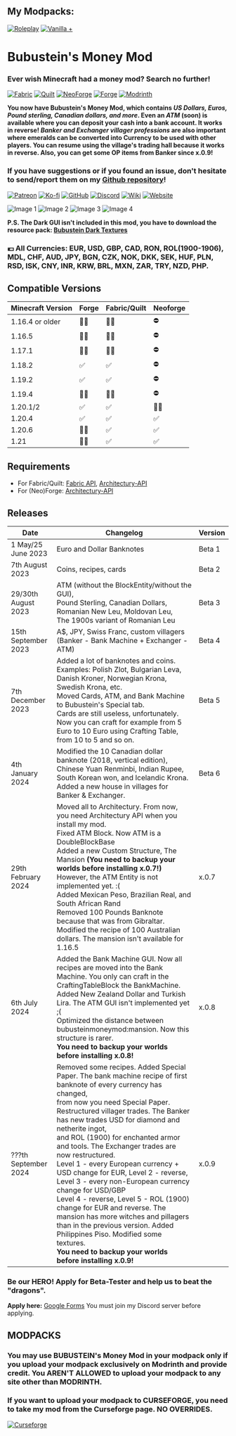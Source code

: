 ## My Modpacks:
[![Roleplay](https://wsrv.nl/?url=https%3A%2F%2Fus-east-1.tixte.net%2Fuploads%2Fbubustein.tixte.co%2Froleplay_vector.svg&n=-1)](https://modrinth.com/modpack/bubustein)
[![Vanilla +](https://wsrv.nl/?url=https%3A%2F%2Fus-east-1.tixte.net%2Fuploads%2Fbubustein.tixte.co%2Fvanilla1_vector.svg&n=-1)](https://modrinth.com/modpack/bubusteins-vanilla)

# Bubustein's Money Mod

### Ever wish Minecraft had a money mod? Search no further!

[![Fabric](https://wsrv.nl/?url=https%3A%2F%2Fcdn.jsdelivr.net%2Fnpm%2F%40intergrav%2Fdevins-badges%403%2Fassets%2Fcozy%2Fsupported%2Ffabric_vector.svg&n=-1)](https://modrinth.com/mod/bubustein-money/versions?l=fabric)
[![Quilt](https://wsrv.nl/?url=https%3A%2F%2Fcdn.jsdelivr.net%2Fnpm%2F%40intergrav%2Fdevins-badges%403%2Fassets%2Fcozy%2Fsupported%2Fquilt_vector.svg&n=-1)](https://modrinth.com/mod/bubustein-money/versions?l=quilt)
[![NeoForge](https://wsrv.nl/?url=https%3A%2F%2Fus-east-1.tixte.net%2Fuploads%2Fbubustein.tixte.co%2Fneoforge_vector.svg&n=-1)](https://modrinth.com/mod/bubustein-money/versions?l=neoforge)
[![Forge](https://wsrv.nl/?url=https%3A%2F%2Fcdn.jsdelivr.net%2Fnpm%2F%40intergrav%2Fdevins-badges%403%2Fassets%2Fcozy%2Fsupported%2Fforge_vector.svg&n=-1)](https://modrinth.com/mod/bubustein-money/versions?l=forge)
[![Modrinth](https://wsrv.nl/?url=https%3A%2F%2Fcdn.jsdelivr.net%2Fnpm%2F%40intergrav%2Fdevins-badges%403%2Fassets%2Fcozy%2Favailable%2Fmodrinth_vector.svg&n=-1)](https://modrinth.com/mod/bubustein-money)

**You now have Bubustein's Money Mod, which contains _US Dollars, Euros, Pound sterling, Canadian dollars, and more_. Even an _ATM_ (soon) is available where you can deposit your cash into a bank account. It works in reverse! _Banker and Exchanger villager professions_ are also important where emeralds can be converted into Currency to be used with other players. You can resume using the village's trading hall because it works in reverse. Also, you can get some OP items from Banker since x.0.9!**

### If you have suggestions or if you found an issue, don't hesitate to send/report them on my **[Github repository](https://github.com/BUBUSTEIN13/bubustein-money)**!

[![Patreon](https://wsrv.nl/?url=https%3A%2F%2Fcdn.jsdelivr.net%2Fnpm%2F%40intergrav%2Fdevins-badges%403%2Fassets%2Fcozy%2Fdonate%2Fpatreon-singular_vector.svg&n=-1)](https://patreon.com/bubustein)
[![Ko-fi](https://wsrv.nl/?url=https%3A%2F%2Fcdn.jsdelivr.net%2Fnpm%2F%40intergrav%2Fdevins-badges%403%2Fassets%2Fcozy%2Fdonate%2Fkofi-singular_vector.svg&n=-1)](https://ko-fi.com/bubustein)
[![GitHub](https://wsrv.nl/?url=https%3A%2F%2Fcdn.jsdelivr.net%2Fnpm%2F%40intergrav%2Fdevins-badges%403%2Fassets%2Fcozy%2Favailable%2Fgithub_vector.svg&n=-1)](https://github.com/BUBUSTEIN13/bubustein-money)
[![Discord](https://wsrv.nl/?url=https%3A%2F%2Fcdn.jsdelivr.net%2Fnpm%2F%40intergrav%2Fdevins-badges%403%2Fassets%2Fcozy%2Fsocial%2Fdiscord-plural_vector.svg&n=-1)](https://dsc.gg/bubustein)
[![Wiki](https://wsrv.nl/?url=https%3A%2F%2Fcdn.jsdelivr.net%2Fnpm%2F%40intergrav%2Fdevins-badges%403%2Fassets%2Fcozy%2Fdocumentation%2Fgitbook_vector.svg&n=-1)](https://wiki.bubustein.tk)
[![Website](https://wsrv.nl/?url=https%3A%2F%2Fcdn.jsdelivr.net%2Fnpm%2F%40intergrav%2Fdevins-badges%403%2Fassets%2Fcozy%2Fdocumentation%2Fwebsite_vector.svg&n=-1)](https://bubustein.tk)

![Image 1](https://cdn.modrinth.com/data/QzlWq3M9/images/8dd5f180e341a1777cfab40dfefc7fdd94025f54.png)
![Image 2](https://cdn.modrinth.com/data/QzlWq3M9/images/ab8e1e84682685f55246101421ab97ae328188f3.png)
![Image 3](https://cdn.modrinth.com/data/QzlWq3M9/images/8707128220dcba47a5537aec6c8affeea1e1d074.png)
![Image 4](https://cdn.modrinth.com/data/QzlWq3M9/images/14433fa779767c43b99a1937a75664a069ebb526.png)

**P.S. The Dark GUI isn't included in this mod, you have to download the resource pack: [Bubustein Dark Textures](https://modrinth.com/resourcepack/bubustein-dark-textures)**

### 💶 All Currencies: EUR, USD, GBP, CAD, RON, ROL(1900-1906), MDL, CHF, AUD, JPY, BGN, CZK, NOK, DKK, SEK, HUF, PLN, RSD, ISK, CNY, INR, KRW, BRL, MXN, ZAR, TRY, NZD, PHP.

## Compatible Versions

| Minecraft Version | Forge   | Fabric/Quilt | Neoforge |
|-------------------|---------|--------------|----------|
| 1.16.4 or older   | 🙅🏻      | 🙅🏻           | ⛔       |
| 1.16.5            | 🙅🏻      | 🙅🏻           | ⛔       |
| 1.17.1            | 🙅🏻      | 🙅🏻           | ⛔       |
| 1.18.2            | ✅       | ✅            | ⛔       |
| 1.19.2            | ✅       | ✅            | ⛔       |
| 1.19.4            | 🙅🏻      | 🙅🏻           | ⛔       |
| 1.20.1/2          | ✅       | ✅            | 🙅🏻      |
| 1.20.4            | ✅       | ✅            | ✅       |
| 1.20.6            | 🙅🏻      | ✅            | ✅       |
| 1.21              | 🙅🏻      | ✅            | ✅       |

## Requirements
- For Fabric/Quilt: [Fabric API](https://modrinth.com/mod/fabric-api), [Architectury-API](https://modrinth.com/mod/architectury-api)
- For (Neo)Forge: [Architectury-API](https://modrinth.com/mod/architectury-api)

## Releases

| Date                      | Changelog                                                                                                                                                                                                                                                                                                                | Version |
|---------------------------|--------------------------------------------------------------------------------------------------------------------------------------------------------------------------------------------------------------------------------------------------------------------------------------------------------------------------|---------|
| 1 May/25 June 2023       | Euro and Dollar Banknotes                                                                                                                                                                                                                                                                                               | Beta 1  |
| 7th August 2023          | Coins, recipes, cards                                                                                                                                                                                                                                                                                                    | Beta 2  |
| 29/30th August 2023      | ATM (without the BlockEntity/without the GUI),<br>Pound Sterling, Canadian Dollars,<br>Romanian New Leu, Moldovan Leu,<br>The 1900s variant of Romanian Leu                                                                                                   | Beta 3  |
| 15th September 2023      | A$, JPY, Swiss Franc, custom villagers<br>(Banker - Bank Machine + Exchanger - ATM)                                                                                                                                                                                                                                    | Beta 4  |
| 7th December 2023        | Added a lot of banknotes and coins.<br>Examples: Polish Zlot, Bulgarian Leva, Danish Kroner, Norwegian Krona, Swedish Krona, etc.<br>Moved Cards, ATM, and Bank Machine to Bubustein's Special tab.<br>Cards are still useless, unfortunately.<br>Now you can craft for example from 5 Euro to 10 Euro using Crafting Table,<br>from 10 to 5 and so on. | Beta 5  |
| 4th January 2024         | Modified the 10 Canadian dollar banknote (2018, vertical edition), Chinese Yuan Renminbi, Indian Rupee, South Korean won, and Icelandic Krona. Added a new house in villages for Banker & Exchanger.                                                                | Beta 6  |
| 29th February 2024       | Moved all to Architectury. From now, you need Architectury API when you install my mod.<br>Fixed ATM Block. Now ATM is a DoubleBlockBase<br>Added a new Custom Structure, The Mansion **(You need to backup your worlds before installing x.0.7!)**<br>However, the ATM Entity is not implemented yet. :(<br>Added Mexican Peso, Brazilian Real, and South African Rand<br>Removed 100 Pounds Banknote because that was from Gibraltar. Modified the recipe of 100 Australian dollars. The mansion isn't available for 1.16.5 | x.0.7   |
| 6th July 2024            | Added the Bank Machine GUI. Now all recipes are moved into the Bank Machine. You only can craft in the CraftingTableBlock the BankMachine.<br>Added New Zealand Dollar and Turkish Lira. The ATM GUI isn't implemented yet ;(<br>Optimized the distance between bubusteinmoneymod:mansion. Now this structure is rarer.<br>**You need to backup your worlds before installing x.0.8!** | x.0.8   |
| ???th September 2024    | Removed some recipes. Added Special Paper. The bank machine recipe of first banknote of every currency has changed,<br>from now you need Special Paper. Restructured villager trades. The Banker has new trades USD for diamond and netherite ingot,<br>and ROL (1900) for enchanted armor and tools. The Exchanger trades are now restructured.<br>Level 1 - every European currency + USD change for EUR, Level 2 - reverse, Level 3 - every non-European currency change for USD/GBP<br>Level 4 - reverse, Level 5 - ROL (1900) change for EUR and reverse. The mansion has more witches and pillagers than in the previous version. Added Philippines Piso. Modified some textures.<br>**You need to backup your worlds before installing x.0.9!** | x.0.9   |

### Be our HERO! Apply for Beta-Tester and help us to beat the "dragons".
**Apply here:** [Google Forms](https://forms.gle/nkQWZdhY35XHMFWU9)
You must join my Discord server before applying.

## **MODPACKS**
### You may use BUBUSTEIN's Money Mod in your modpack only if you upload your modpack exclusively on Modrinth and provide credit. You AREN'T ALLOWED to upload your modpack to any site other than MODRINTH.
### If you want to upload your modpack to CURSEFORGE, you need to take my mod from the Curseforge page. NO OVERRIDES.

[![Curseforge](https://wsrv.nl/?url=https%3A%2F%2Fcdn.jsdelivr.net%2Fnpm%2F%40intergrav%2Fdevins-badges%403%2Fassets%2Fcozy%2Favailable%2Fcurseforge_vector.svg&n=-1)](https://www.curseforge.com/minecraft/mc-mods/bubustein-money)
